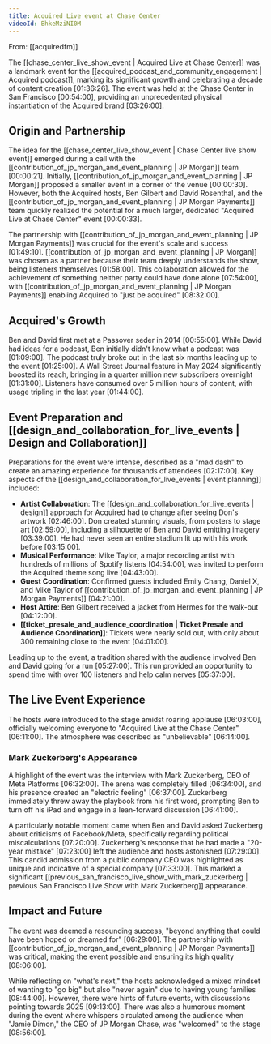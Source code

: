 ```yaml
---
title: Acquired Live event at Chase Center
videoId: BhkeMziNI0M
---
```


From: [[acquiredfm]] <br/> 

The [[chase_center_live_show_event | Acquired Live at Chase Center]] was a landmark event for the [[acquired_podcast_and_community_engagement | Acquired podcast]], marking its significant growth and celebrating a decade of content creation <a class="yt-timestamp" data-t="01:36:26">[01:36:26]</a>. The event was held at the Chase Center in San Francisco <a class="yt-timestamp" data-t="00:54:00">[00:54:00]</a>, providing an unprecedented physical instantiation of the Acquired brand <a class="yt-timestamp" data-t="03:26:00">[03:26:00]</a>.

## Origin and Partnership

The idea for the [[chase_center_live_show_event | Chase Center live show event]] emerged during a call with the [[contribution_of_jp_morgan_and_event_planning | JP Morgan]] team <a class="yt-timestamp" data-t="00:00:21">[00:00:21]</a>. Initially, [[contribution_of_jp_morgan_and_event_planning | JP Morgan]] proposed a smaller event in a corner of the venue <a class="yt-timestamp" data-t="00:00:30">[00:00:30]</a>. However, both the Acquired hosts, Ben Gilbert and David Rosenthal, and the [[contribution_of_jp_morgan_and_event_planning | JP Morgan Payments]] team quickly realized the potential for a much larger, dedicated "Acquired Live at Chase Center" event <a class="yt-timestamp" data-t="00:00:33">[00:00:33]</a>.

The partnership with [[contribution_of_jp_morgan_and_event_planning | JP Morgan Payments]] was crucial for the event's scale and success <a class="yt-timestamp" data-t="01:49:10">[01:49:10]</a>. [[contribution_of_jp_morgan_and_event_planning | JP Morgan]] was chosen as a partner because their team deeply understands the show, being listeners themselves <a class="yt-timestamp" data-t="01:58:00">[01:58:00]</a>. This collaboration allowed for the achievement of something neither party could have done alone <a class="yt-timestamp" data-t="07:54:00">[07:54:00]</a>, with [[contribution_of_jp_morgan_and_event_planning | JP Morgan Payments]] enabling Acquired to "just be acquired" <a class="yt-timestamp" data-t="08:32:00">[08:32:00]</a>.

## Acquired's Growth

Ben and David first met at a Passover seder in 2014 <a class="yt-timestamp" data-t="00:55:00">[00:55:00]</a>. While David had ideas for a podcast, Ben initially didn't know what a podcast was <a class="yt-timestamp" data-t="01:09:00">[01:09:00]</a>. The podcast truly broke out in the last six months leading up to the event <a class="yt-timestamp" data-t="01:25:00">[01:25:00]</a>. A Wall Street Journal feature in May 2024 significantly boosted its reach, bringing in a quarter million new subscribers overnight <a class="yt-timestamp" data-t="01:31:00">[01:31:00]</a>. Listeners have consumed over 5 million hours of content, with usage tripling in the last year <a class="yt-timestamp" data-t="01:44:00">[01:44:00]</a>.

## Event Preparation and [[design_and_collaboration_for_live_events | Design and Collaboration]]

Preparations for the event were intense, described as a "mad dash" to create an amazing experience for thousands of attendees <a class="yt-timestamp" data-t="02:17:00">[02:17:00]</a>. Key aspects of the [[design_and_collaboration_for_live_events | event planning]] included:
*   **Artist Collaboration**: The [[design_and_collaboration_for_live_events | design]] approach for Acquired had to change after seeing Don's artwork <a class="yt-timestamp" data-t="02:46:00">[02:46:00]</a>. Don created stunning visuals, from posters to stage art <a class="yt-timestamp" data-t="02:59:00">[02:59:00]</a>, including a silhouette of Ben and David emitting imagery <a class="yt-timestamp" data-t="03:39:00">[03:39:00]</a>. He had never seen an entire stadium lit up with his work before <a class="yt-timestamp" data-t="03:15:00">[03:15:00]</a>.
*   **Musical Performance**: Mike Taylor, a major recording artist with hundreds of millions of Spotify listens <a class="yt-timestamp" data-t="04:54:00">[04:54:00]</a>, was invited to perform the Acquired theme song live <a class="yt-timestamp" data-t="04:43:00">[04:43:00]</a>.
*   **Guest Coordination**: Confirmed guests included Emily Chang, Daniel X, and Mike Taylor of [[contribution_of_jp_morgan_and_event_planning | JP Morgan Payments]] <a class="yt-timestamp" data-t="04:21:00">[04:21:00]</a>.
*   **Host Attire**: Ben Gilbert received a jacket from Hermes for the walk-out <a class="yt-timestamp" data-t="04:12:00">[04:12:00]</a>.
*   **[[ticket_presale_and_audience_coordination | Ticket Presale and Audience Coordination]]**: Tickets were nearly sold out, with only about 300 remaining close to the event <a class="yt-timestamp" data-t="04:01:00">[04:01:00]</a>.

Leading up to the event, a tradition shared with the audience involved Ben and David going for a run <a class="yt-timestamp" data-t="05:27:00">[05:27:00]</a>. This run provided an opportunity to spend time with over 100 listeners and help calm nerves <a class="yt-timestamp" data-t="05:37:00">[05:37:00]</a>.

## The Live Event Experience

The hosts were introduced to the stage amidst roaring applause <a class="yt-timestamp" data-t="06:03:00">[06:03:00]</a>, officially welcoming everyone to "Acquired Live at the Chase Center" <a class="yt-timestamp" data-t="06:11:00">[06:11:00]</a>. The atmosphere was described as "unbelievable" <a class="yt-timestamp" data-t="06:14:00">[06:14:00]</a>.

### Mark Zuckerberg's Appearance

A highlight of the event was the interview with Mark Zuckerberg, CEO of Meta Platforms <a class="yt-timestamp" data-t="06:32:00">[06:32:00]</a>. The arena was completely filled <a class="yt-timestamp" data-t="06:34:00">[06:34:00]</a>, and his presence created an "electric feeling" <a class="yt-timestamp" data-t="06:37:00">[06:37:00]</a>. Zuckerberg immediately threw away the playbook from his first word, prompting Ben to turn off his iPad and engage in a lean-forward discussion <a class="yt-timestamp" data-t="06:41:00">[06:41:00]</a>.

A particularly notable moment came when Ben and David asked Zuckerberg about criticisms of Facebook/Meta, specifically regarding political miscalculations <a class="yt-timestamp" data-t="07:20:00">[07:20:00]</a>. Zuckerberg's response that he had made a "20-year mistake" <a class="yt-timestamp" data-t="07:23:00">[07:23:00]</a> left the audience and hosts astonished <a class="yt-timestamp" data-t="07:29:00">[07:29:00]</a>. This candid admission from a public company CEO was highlighted as unique and indicative of a special company <a class="yt-timestamp" data-t="07:33:00">[07:33:00]</a>. This marked a significant [[previous_san_francisco_live_show_with_mark_zuckerberg | previous San Francisco Live Show with Mark Zuckerberg]] appearance.

## Impact and Future

The event was deemed a resounding success, "beyond anything that could have been hoped or dreamed for" <a class="yt-timestamp" data-t="06:29:00">[06:29:00]</a>. The partnership with [[contribution_of_jp_morgan_and_event_planning | JP Morgan Payments]] was critical, making the event possible and ensuring its high quality <a class="yt-timestamp" data-t="08:06:00">[08:06:00]</a>.

While reflecting on "what's next," the hosts acknowledged a mixed mindset of wanting to "go big" but also "never again" due to having young families <a class="yt-timestamp" data-t="08:44:00">[08:44:00]</a>. However, there were hints of future events, with discussions pointing towards 2025 <a class="yt-timestamp" data-t="09:13:00">[09:13:00]</a>. There was also a humorous moment during the event where whispers circulated among the audience when "Jamie Dimon," the CEO of JP Morgan Chase, was "welcomed" to the stage <a class="yt-timestamp" data-t="08:56:00">[08:56:00]</a>.